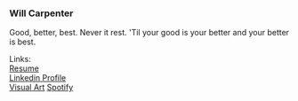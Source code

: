 ### Will Carpenter

Good, better, best. Never it rest. 'Til your good is your better and your better is best.

Links:<br/>
[Resume](https://github.com/wrcarpenter/Resume)<br/>
[Linkedin Profile](https://www.linkedin.com/in/williamrcarpenter/)<br/>
[Visual Art](https://www.instagram.com/carpenterthepainter/)
[Spotify](https://open.spotify.com/user/williamrcarpenter)


<!--
**wrcarpenter/wrcarpenter** is a ✨ _special_ ✨ repository because its `README.md` (this file) appears on your GitHub profile.

Here are some ideas to get you started:

- 🔭 I’m currently working on ...
- 🌱 I’m currently learning ...
- 👯 I’m looking to collaborate on ...
- 🤔 I’m looking for help with ...
- 💬 Ask me about ...
- 📫 How to reach me: ...
- 😄 Pronouns: ...
- ⚡ Fun fact: ...
-->
